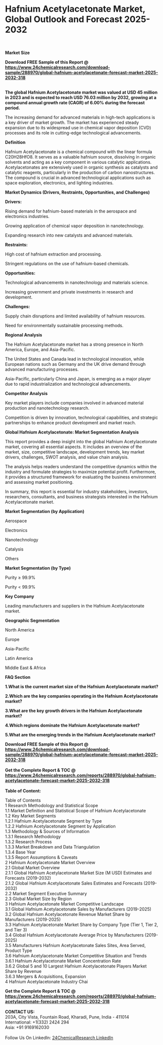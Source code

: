 <h1>Hafnium Acetylacetonate Market, Global Outlook and Forecast 2025-2032</h1><p> 
</p><p><strong>Market Size</strong></p><p>
</p><div><b>Download FREE Sample of this Report @ 
            <a href="https://www.24chemicalresearch.com/download-sample/288970/global-hafnium-acetylacetonate-forecast-market-2025-2032-318">
            https://www.24chemicalresearch.com/download-sample/288970/global-hafnium-acetylacetonate-forecast-market-2025-2032-318</a></b></div><br><p><strong>The global Hafnium Acetylacetonate market was valued at USD 45 million in 2023 and is expected to reach USD 76.03 million by 2032, growing at a compound annual growth rate (CAGR) of 6.00% during the forecast period.</strong></p><p>
</p><p>The increasing demand for advanced materials in high-tech applications is a key driver of market growth. The market has experienced steady expansion due to its widespread use in chemical vapor deposition (CVD) processes and its role in cutting-edge technological advancements.</p><p>
</p><p><strong>Definition</strong></p><p>
</p><p>Hafnium Acetylacetonate is a chemical compound with the linear formula C20H28HfO8. It serves as a valuable hafnium source, dissolving in organic solvents and acting as a key component in various catalytic applications. Acetylacetonates are extensively used in organic synthesis as catalysts and catalytic reagents, particularly in the production of carbon nanostructures. The compound is crucial in advanced technological applications such as space exploration, electronics, and lighting industries.</p><p>
</p><p><strong>Market Dynamics (Drivers, Restraints, Opportunities, and Challenges)</strong></p><p>
</p><p><strong>Drivers:</strong></p><p>
</p><p>Rising demand for hafnium-based materials in the aerospace and electronics industries.</p><p>Growing application of chemical vapor deposition in nanotechnology.</p><p>Expanding research into new catalysts and advanced materials.</p><p>
</p><p><strong>Restraints:</strong></p><p>
</p><p>High cost of hafnium extraction and processing.</p><p>Stringent regulations on the use of hafnium-based chemicals.</p><p>
</p><p><strong>Opportunities:</strong></p><p>
</p><p>Technological advancements in nanotechnology and materials science.</p><p>Increasing government and private investments in research and development.</p><p>
</p><p><strong>Challenges:</strong></p><p>
</p><p>Supply chain disruptions and limited availability of hafnium resources.</p><p>Need for environmentally sustainable processing methods.</p><p>
</p><p><strong>Regional Analysis</strong></p><p>
</p><p>The Hafnium Acetylacetonate market has a strong presence in North America, Europe, and Asia-Pacific. </p><p>
</p><p>The United States and Canada lead in technological innovation, while European nations such as Germany and the UK drive demand through advanced manufacturing processes. </p><p>
</p><p>Asia-Pacific, particularly China and Japan, is emerging as a major player due to rapid industrialization and technological advancements.</p><p>
</p><p><strong>Competitor Analysis</strong></p><p>
</p><p>Key market players include companies involved in advanced material production and nanotechnology research.</p><p>
</p><p>Competition is driven by innovation, technological capabilities, and strategic partnerships to enhance product development and market reach.</p><p>
</p><p><strong>Global Hafnium Acetylacetonate: Market Segmentation Analysis</strong></p><p>
</p><p>This report provides a deep insight into the global Hafnium Acetylacetonate market, covering all essential aspects. It includes an overview of the market, size, competitive landscape, development trends, key market drivers, challenges, SWOT analysis, and value chain analysis.</p><p>
</p><p>The analysis helps readers understand the competitive dynamics within the industry and formulate strategies to maximize potential profit. Furthermore, it provides a structured framework for evaluating the business environment and assessing market positioning.</p><p>
</p><p>In summary, this report is essential for industry stakeholders, investors, researchers, consultants, and business strategists interested in the Hafnium Acetylacetonate market.</p><p>
</p><p><strong>Market Segmentation (by Application)</strong></p><p>
</p><p>Aerospace</p><p>Electronics</p><p>Nanotechnology</p><p>Catalysis</p><p>Others</p><p>
</p><p><strong>Market Segmentation (by Type)</strong></p><p>
</p><p>Purity ≥ 99.9%</p><p>Purity &lt; 99.9%</p><p>
</p><p><strong>Key Company</strong></p><p>
</p><p>Leading manufacturers and suppliers in the Hafnium Acetylacetonate market.</p><p>
</p><p><strong>Geographic Segmentation</strong></p><p>
</p><p>North America</p><p>Europe</p><p>Asia-Pacific</p><p>Latin America</p><p>Middle East &amp; Africa</p><p>
</p><p><strong>FAQ Section</strong></p><p>
</p><p><strong>1.What is the current market size of the Hafnium Acetylacetonate market?</strong> </p><p>
</p><p>
</p><p><strong>2.Which are the key companies operating in the Hafnium Acetylacetonate market?</strong> </p><p>
</p><p>
</p><p><strong>3.What are the key growth drivers in the Hafnium Acetylacetonate market?</strong> </p><p>
</p><p>
</p><p><strong>4.Which regions dominate the Hafnium Acetylacetonate market?</strong></p><p>
</p><p>
</p><p><strong>5.What are the emerging trends in the Hafnium Acetylacetonate market?</strong></p><p>
</p><p>
</p><p></p><div><b>Download FREE Sample of this Report @ 
            <a href="https://www.24chemicalresearch.com/download-sample/288970/global-hafnium-acetylacetonate-forecast-market-2025-2032-318">
            https://www.24chemicalresearch.com/download-sample/288970/global-hafnium-acetylacetonate-forecast-market-2025-2032-318</a></b></div><br><div><b>Get the Complete Report & TOC @ 
            <a href="https://www.24chemicalresearch.com/reports/288970/global-hafnium-acetylacetonate-forecast-market-2025-2032-318">
            https://www.24chemicalresearch.com/reports/288970/global-hafnium-acetylacetonate-forecast-market-2025-2032-318</a></b></div><br>
            <b>Table of Content:</b><p>Table of Contents<br />
1 Research Methodology and Statistical Scope<br />
1.1 Market Definition and Statistical Scope of Hafnium Acetylacetonate<br />
1.2 Key Market Segments<br />
1.2.1 Hafnium Acetylacetonate Segment by Type<br />
1.2.2 Hafnium Acetylacetonate Segment by Application<br />
1.3 Methodology & Sources of Information<br />
1.3.1 Research Methodology<br />
1.3.2 Research Process<br />
1.3.3 Market Breakdown and Data Triangulation<br />
1.3.4 Base Year<br />
1.3.5 Report Assumptions & Caveats<br />
2 Hafnium Acetylacetonate Market Overview<br />
2.1 Global Market Overview<br />
2.1.1 Global Hafnium Acetylacetonate Market Size (M USD) Estimates and Forecasts (2019-2032)<br />
2.1.2 Global Hafnium Acetylacetonate Sales Estimates and Forecasts (2019-2032)<br />
2.2 Market Segment Executive Summary<br />
2.3 Global Market Size by Region<br />
3 Hafnium Acetylacetonate Market Competitive Landscape<br />
3.1 Global Hafnium Acetylacetonate Sales by Manufacturers (2019-2025)<br />
3.2 Global Hafnium Acetylacetonate Revenue Market Share by Manufacturers (2019-2025)<br />
3.3 Hafnium Acetylacetonate Market Share by Company Type (Tier 1, Tier 2, and Tier 3)<br />
3.4 Global Hafnium Acetylacetonate Average Price by Manufacturers (2019-2025)<br />
3.5 Manufacturers Hafnium Acetylacetonate Sales Sites, Area Served, Product Type<br />
3.6 Hafnium Acetylacetonate Market Competitive Situation and Trends<br />
3.6.1 Hafnium Acetylacetonate Market Concentration Rate<br />
3.6.2 Global 5 and 10 Largest Hafnium Acetylacetonate Players Market Share by Revenue<br />
3.6.3 Mergers & Acquisitions, Expansion<br />
4 Hafnium Acetylacetonate Industry Chai</p><div><b>Get the Complete Report & TOC @ 
            <a href="https://www.24chemicalresearch.com/reports/288970/global-hafnium-acetylacetonate-forecast-market-2025-2032-318">
            https://www.24chemicalresearch.com/reports/288970/global-hafnium-acetylacetonate-forecast-market-2025-2032-318</a></b></div><br><b>CONTACT US:</b><br>
            203A, City Vista, Fountain Road, Kharadi, Pune, India - 411014<br>
            International: +1(332) 2424 294<br>
            Asia: +91 9169162030 <br><br>
            Follow Us On LinkedIn: <a href="https://www.linkedin.com/company/24chemicalresearch/">24ChemicalResearch LinkedIn</a>